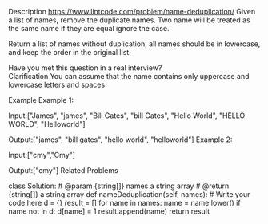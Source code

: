 Description
https://www.lintcode.com/problem/name-deduplication/
Given a list of names, remove the duplicate names. Two name will be treated as the same name if they are equal ignore the case.

Return a list of names without duplication, all names should be in lowercase, and keep the order in the original list.

Have you met this question in a real interview?  
Clarification
You can assume that the name contains only uppercase and lowercase letters and spaces.

Example
Example 1:

Input:["James", "james", "Bill Gates", "bill Gates", "Hello World", "HELLO WORLD", "Helloworld"]


Output:["james", "bill gates", "hello world", "helloworld"]
Example 2:

Input:["cmy","Cmy"]

Output:["cmy"]
Related Problems

class Solution:
    # @param {string[]} names a string array
    # @return {string[]} a string array
    def nameDeduplication(self, names):
        # Write your code here
        d = {}
        result = []
        for name in names:
            name = name.lower()
            if name not in d:
                d[name] = 1
                result.append(name)
        return result
